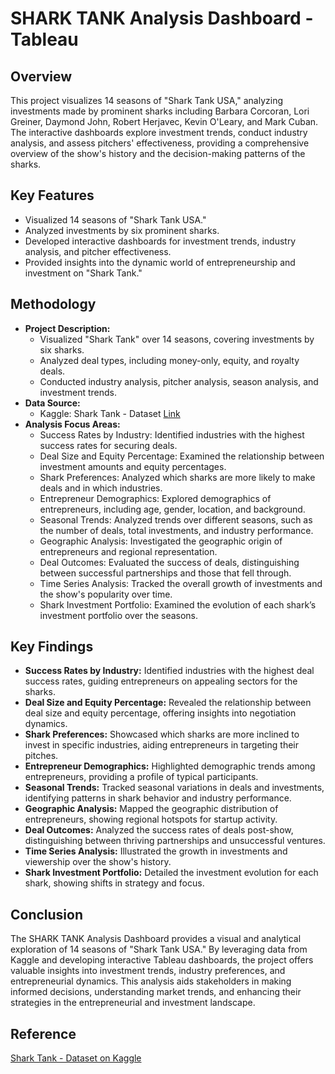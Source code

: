 # SHARK TANK Analysis Dashboard - Tableau

## Overview
This project visualizes 14 seasons of "Shark Tank USA," analyzing investments made by prominent sharks including Barbara Corcoran, Lori Greiner, Daymond John, Robert Herjavec, Kevin O'Leary, and Mark Cuban. The interactive dashboards explore investment trends, conduct industry analysis, and assess pitchers' effectiveness, providing a comprehensive overview of the show's history and the decision-making patterns of the sharks.

## Key Features
* Visualized 14 seasons of "Shark Tank USA."
* Analyzed investments by six prominent sharks.
* Developed interactive dashboards for investment trends, industry analysis, and pitcher effectiveness.
* Provided insights into the dynamic world of entrepreneurship and investment on "Shark Tank."

## Methodology
* **Project Description:**
    * Visualized "Shark Tank" over 14 seasons, covering investments by six sharks.
    * Analyzed deal types, including money-only, equity, and royalty deals.
    * Conducted industry analysis, pitcher analysis, season analysis, and investment trends.
* **Data Source:**
    * Kaggle: Shark Tank - Dataset [Link](https://www.kaggle.com/datasets/thirumani/shark-tank-us-dataset)
* **Analysis Focus Areas:**
    * Success Rates by Industry: Identified industries with the highest success rates for securing deals.
    * Deal Size and Equity Percentage: Examined the relationship between investment amounts and equity percentages.
    * Shark Preferences: Analyzed which sharks are more likely to make deals and in which industries.
    * Entrepreneur Demographics: Explored demographics of entrepreneurs, including age, gender, location, and background.
    * Seasonal Trends: Analyzed trends over different seasons, such as the number of deals, total investments, and industry performance.
    * Geographic Analysis: Investigated the geographic origin of entrepreneurs and regional representation.
    * Deal Outcomes: Evaluated the success of deals, distinguishing between successful partnerships and those that fell through.
    * Time Series Analysis: Tracked the overall growth of investments and the show's popularity over time.
    * Shark Investment Portfolio: Examined the evolution of each shark’s investment portfolio over the seasons.

## Key Findings
* **Success Rates by Industry:** Identified industries with the highest deal success rates, guiding entrepreneurs on appealing sectors for the sharks.
* **Deal Size and Equity Percentage:** Revealed the relationship between deal size and equity percentage, offering insights into negotiation dynamics.
* **Shark Preferences:** Showcased which sharks are more inclined to invest in specific industries, aiding entrepreneurs in targeting their pitches.
* **Entrepreneur Demographics:** Highlighted demographic trends among entrepreneurs, providing a profile of typical participants.
* **Seasonal Trends:** Tracked seasonal variations in deals and investments, identifying patterns in shark behavior and industry performance.
* **Geographic Analysis:** Mapped the geographic distribution of entrepreneurs, showing regional hotspots for startup activity.
* **Deal Outcomes:** Analyzed the success rates of deals post-show, distinguishing between thriving partnerships and unsuccessful ventures.
* **Time Series Analysis:** Illustrated the growth in investments and viewership over the show's history.
* **Shark Investment Portfolio:** Detailed the investment evolution for each shark, showing shifts in strategy and focus.

## Conclusion
The SHARK TANK Analysis Dashboard provides a visual and analytical exploration of 14 seasons of "Shark Tank USA." By leveraging data from Kaggle and developing interactive Tableau dashboards, the project offers valuable insights into investment trends, industry preferences, and entrepreneurial dynamics. This analysis aids stakeholders in making informed decisions, understanding market trends, and enhancing their strategies in the entrepreneurial and investment landscape.

## Reference
[Shark Tank - Dataset on Kaggle](https://www.kaggle.com/datasets/thirumani/shark-tank-us-dataset)

